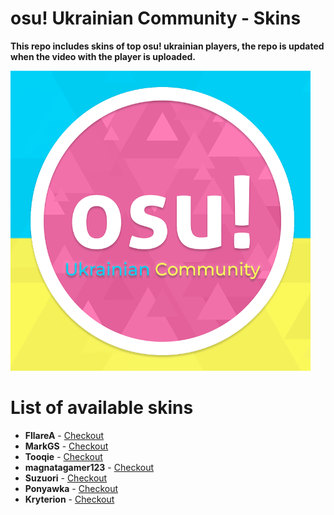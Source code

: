 # osu! Ukrainian Community - Skins
**This repo includes skins of top osu! ukrainian players, the repo is updated when the video with the player is uploaded.**

![A cute kitten](https://raw.githubusercontent.com/Lewui/ukrainian-community-osu-skins/master/assets/logo.png)

# List of available skins

* **FllareA** - [Checkout](https://github.com/Lewui/ukrainian-community-osu-skins/blob/master/FllareA/README.md)
* **MarkGS** - [Checkout](https://github.com/Lewui/ukrainian-community-osu-skins/blob/master/MarkGS/README.md)
* **Tooqie** - [Checkout](https://github.com/Lewui/ukrainian-community-osu-skins/blob/master/Tooqie/README.md)
* **magnatagamer123** - [Checkout](https://github.com/Lewui/ukrainian-community-osu-skins/blob/master/magnatagamer123/README.md)
* **Suzuori** - [Checkout](https://github.com/Lewui/ukrainian-community-osu-skins/blob/master/Suzuori/README.md)
* **Ponyawka** - [Checkout](https://github.com/Lewui/ukrainian-community-osu-skins/blob/master/Ponyawka/README.md)
* **Kryterion** - [Checkout](https://github.com/Lewui/ukrainian-community-osu-skins/blob/master/Kryterion/README.md)
